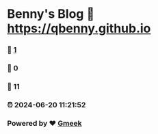 # Benny's Blog :link: https://qbenny.github.io 
### :page_facing_up: [1](https://qbenny.github.io/tag.html) 
### :speech_balloon: 0 
### :hibiscus: 11 
### :alarm_clock: 2024-06-20 11:21:52 
### Powered by :heart: [Gmeek](https://github.com/Meekdai/Gmeek)
